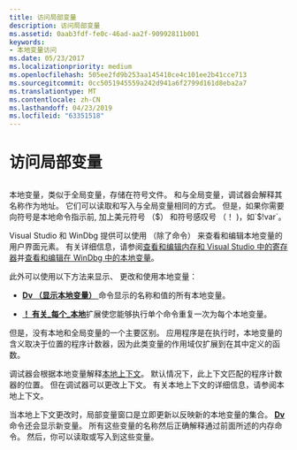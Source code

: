 ```yaml
---
title: 访问局部变量
description: 访问局部变量
ms.assetid: 0aab3fdf-fe0c-46ad-aa2f-90992811b001
keywords:
- 本地变量访问
ms.date: 05/23/2017
ms.localizationpriority: medium
ms.openlocfilehash: 505ee2fd9b253aa145410ce4c101ee2b41cce713
ms.sourcegitcommit: 0cc5051945559a242d941a6f2799d161d8eba2a7
ms.translationtype: MT
ms.contentlocale: zh-CN
ms.lasthandoff: 04/23/2019
ms.locfileid: "63351518"
---
```

# <a name="accessing-local-variables"></a>访问局部变量


## <span id="ddk_debugging_bios_code_dbg"></span><span id="DDK_DEBUGGING_BIOS_CODE_DBG"></span>


本地变量，类似于全局变量，存储在符号文件。 和与全局变量，调试器会解释其名称作为地址。 它们可以读取和写入与全局变量相同的方式。 但是，如果你需要向符号是本地命令指示前, 加上美元符号 （$） 和符号感叹号 （！ )，如`$!var`。

Visual Studio 和 WinDbg 提供可以使用 （除了命令） 来查看和编辑本地变量的用户界面元素。 有关详细信息，请参阅[查看和编辑内存和 Visual Studio 中的寄存器](viewing-memory--variables--and-registers-in-visual-studio.md)并[查看和编辑在 WinDbg 中的本地变量](locals-window.md)。

此外可以使用以下方法来显示、 更改和使用本地变量：

-   [ **Dv （显示本地变量）** ](dv--display-local-variables-.md)命令显示的名称和值的所有本地变量。

-   [ **！ 有关\_每个\_本地**](-for-each-local.md)扩展使您能够执行单个命令重复一次为每个本地变量。

但是，没有本地和全局变量的一个主要区别。 应用程序是在执行时，本地变量的含义取决于位置的程序计数器，因为此类变量的作用域仅扩展到在其中定义的函数。

调试器会根据本地变量解释[本地上下文](changing-contexts.md#local-context)。 默认情况下，此上下文匹配的程序计数器的位置。 但在调试器可以更改上下文。 有关本地上下文的详细信息，请参阅本地上下文。

当本地上下文更改时，局部变量窗口是立即更新以反映新的本地变量的集合。 [ **Dv** ](dv--display-local-variables-.md)命令还会显示新变量。 所有这些变量的名称然后正确解释通过前面所述的内存命令。 然后，你可以读取或写入到这些变量。

 

 





